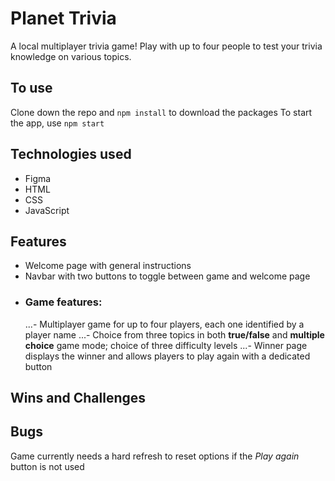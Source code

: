 # Planet Trivia

A local multiplayer trivia game! Play with up to four people to test your trivia knowledge on various topics.

## To use

Clone down the repo and `npm install` to download the packages
To start the app, use `npm start`

## Technologies used

- Figma
- HTML
- CSS
- JavaScript

## Features

- Welcome page with general instructions
- Navbar with two buttons to toggle between game and welcome page
- ### Game features:
  ...- Multiplayer game for up to four players, each one identified by a player name
  ...- Choice from three topics in both **true/false** and **multiple choice** game mode; choice of three difficulty levels
  ...- Winner page displays the winner and allows players to play again with a dedicated button

## Wins and Challenges

## Bugs

Game currently needs a hard refresh to reset options if the _Play again_ button is not used
